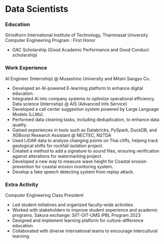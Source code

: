 # Data Scientists
### Education
Sirindhorn International Institute of Technology, Thammasat University
Computer Engineering Program : First Honor
-	GAC Scholarship (Good Academic Performance and Good Conduct scholarship)
### Work Experience 
AI Engineer (Internship) @ Musashino University and Mitani Sangyo Co.
-	Developed an AI-powered E-learning platform to enhance digital education.
-	Integrated AI into company systems to optimize operational efficiency.
Data science (Internship) @ AIS (Advanced Info Service)
-	Developed a call center suggestion system powered by Large Language Models (LLMs).
-	Performed data cleaning tasks, including deduplication, to enhance data quality.
-	Gained experiences in tools such as Databricks, PySpark, DuckDB, and XGBoost
Research Assistant @ NECTEC, NSTDA
-	Used LiDAR data to analyze changing points on Thai cliffs, helping track geological shifts for rockfall isolation project.
-	Created a method to add a signature to sound files, ensuring verification against alterations for watermarking project.
-	Developed a new way to measure wave height for Coastal erosion prevention for coastal erosion monitoring system.
-	Develop a fake speech detecting system from replay attack.
### Extra Activity
Computer Engineering Class President
- Led student initiatives and organized faculty-wide activities.
-	Worked with stakeholders to improve student experience and academic programs.
Sakura exchange: SIIT-OIT-UMS iPBL Program 2023
-	Designed and implement learning platform for culture-difference education.
-	Collaborated with diverse international teams to encourage intercultural learning.


